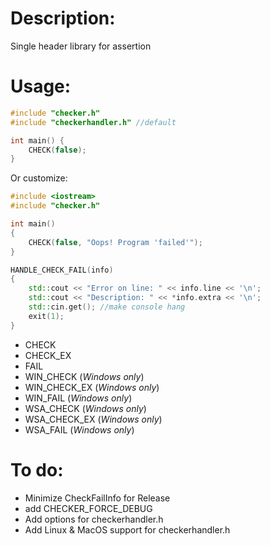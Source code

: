 # Description:
Single header library for assertion
# Usage:
```cpp
#include "checker.h"
#include "checkerhandler.h" //default

int main() {
    CHECK(false);
}
```
Or customize:
```cpp
#include <iostream>
#include "checker.h"

int main()
{
    CHECK(false, "Oops! Program 'failed'");
}

HANDLE_CHECK_FAIL(info)
{
    std::cout << "Error on line: " << info.line << '\n';
    std::cout << "Description: " << *info.extra << '\n';
    std::cin.get(); //make console hang
    exit(1);
}
```

- CHECK
- CHECK_EX
- FAIL
- WIN_CHECK (*Windows only*)
- WIN_CHECK_EX (*Windows only*)
- WIN_FAIL (*Windows only*)
- WSA_CHECK (*Windows only*)
- WSA_CHECK_EX (*Windows only*)
- WSA_FAIL (*Windows only*)


# To do:
- Minimize CheckFailInfo for Release
- add CHECKER_FORCE_DEBUG
- Add options for checkerhandler.h
- Add Linux & MacOS support for checkerhandler.h
